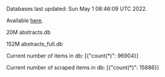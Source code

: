 Databases last updated: Sun May  1 08:46:09 UTC 2022. 

Available [here](https://github.com/cbeauhilton/ash-db/releases).


20M	abstracts.db

152M	abstracts_full.db

Current number of items in db:
[{"count(*)": 96904}]

Current number of scraped items in db:
[{"count(*)": 15686}]
